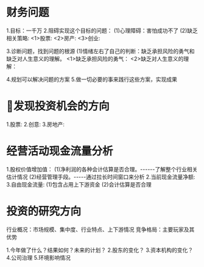 # 财务问题
  1.目标：一千万
  2.阻碍实现这个目标的问题：
    (1)心理障碍：害怕成功不了
    (2)缺乏相关策略:
      <1>股票:
      <2>房产:
      <3>创业:
      
  3.诊断问题，找到问题的根源
    (1)情绪左右了自己的判断：缺乏承担风险的勇气和缺乏对人生意义的理解。
      <1>缺乏承担风险的勇气：
      <2>缺乏对人生意义的理解：

  4.规划可以解决问题的方案
  5.做一切必要的事来践行这些方案，实现成果
# 发现投资机会的方向
  1.股票:
  2.创意:
  3.房地产:

# 经营活动现金流量分析
  1.股权价值增加值：
    (1)净利润的各种会计估算是否合理。------了解整个行业相关估计情况
    (2)经营管理手段。-----通过拉长时间窗口来分析
  2.当前现金流量净额: 
  3.自由现金流量:
    (1)包含占用上下游资金
    (2)会计估算是否合理

# 投资的研究方向
行业概况：市场规模、集中度、行业特点、上下游情况
竞争格局：主要玩家及其优势

1.今年做了什么？结果如何？未来的计划？
2.股东的变化？
3.资本机构的变化？
4.公司治理
5.环境影响情况